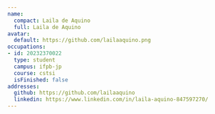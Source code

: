 ```yaml
---
name:
  compact: Laila de Aquino
  full: Laila de Aquino
avatar:
  default: https://github.com/lailaaquino.png
occupations:
- id: 20232370022
  type: student
  campus: ifpb-jp
  course: cstsi
  isFinished: false
addresses:
  github: https://github.com/lailaaquino
  linkedin: https://www.linkedin.com/in/laila-aquino-847597270/
---
```

